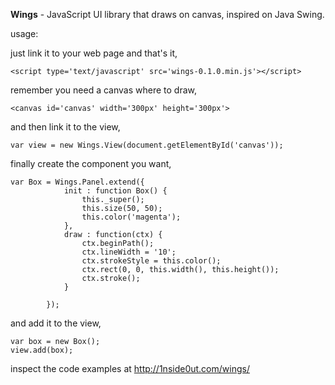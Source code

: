 **Wings** - JavaScript UI library that draws on canvas, inspired on Java Swing.

usage:

just link it to your web page and that's it,

```
<script type='text/javascript' src='wings-0.1.0.min.js'></script>
```

remember you need a canvas where to draw,

```
<canvas id='canvas' width='300px' height='300px'>
```

and then link it to the view,

```
var view = new Wings.View(document.getElementById('canvas'));
```

finally create the component you want,

```
var Box = Wings.Panel.extend({
			init : function Box() {
				this._super();
				this.size(50, 50);
				this.color('magenta');
			},
			draw : function(ctx) {
				ctx.beginPath();
				ctx.lineWidth = '10';
				ctx.strokeStyle = this.color();
				ctx.rect(0, 0, this.width(), this.height());
				ctx.stroke();
			}

		});
```

and add it to the view,

```
var box = new Box();
view.add(box);
```

inspect the code examples at http://1nside0ut.com/wings/
